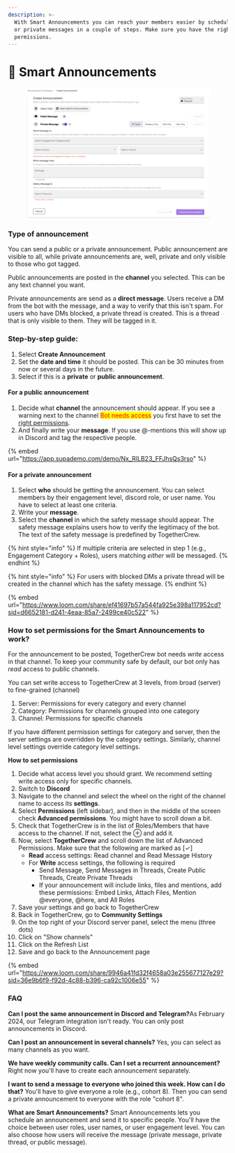 ```yaml
---
description: >-
  With Smart Announcements you can reach your members easier by schedule public
  or private messages in a couple of steps. Make sure you have the right
  permissions.
---
```


# 📆 Smart Announcements



<figure><img src="../.gitbook/assets/smart announcement creating announcement page.png" alt=""><figcaption></figcaption></figure>

### Type of announcement

You can send a public or a private announcement. Public announcement are visible to all, while private announcements are, well, private and only visible to those who got tagged.

Public announcements are posted in the **channel** you selected. This can be any text channel you want.&#x20;

Private announcements are send as a **direct message**. Users receive a DM from the bot with the message, and a way to verify that this isn't spam. For users who have DMs blocked, a private thread is created. This is a thread that is only visible to them. They will be tagged in it.



### **Step-by-step guide:**

1. Select **Create Announcement**&#x20;
2. Set the **date and time** it should be posted. This can be 30 minutes from now or several days in the future.
3. Select if this is a **private** or **public announcement**.

#### For a public announcement

1. Decide what **channel** the announcement should appear. If you see a warning next to the channel <mark style="color:red;">Bot needs access</mark> you first have to set the [right permissions](smart-announcements.md#how-to-set-permissions-for-the-smart-announcements-to-work).
2. And finally write your **message**. If you use @-mentions this will show up in Discord and tag the respective people.

{% embed url="https://app.supademo.com/demo/Nx_RlLB23_FFJhsQs3rso" %}

#### For a private announcement

1. Select **who** should be getting the announcement. You can select members by their engagement level, discord role, or user name. You have to select at least one criteria.&#x20;
2. Write your **message**.
3. Select the **channel** in which the safety message should appear. The safety message explains users how to verify the legitimacy of the bot. The text of the safety message is predefined by TogetherCrew.&#x20;

{% hint style="info" %}
If multiple criteria are selected in step 1 (e.g., Engagement Category + Roles), users matching _either_ will be messaged.
{% endhint %}

{% hint style="info" %}
For users with blocked DMs a private thread will be created in the channel which has the safety message.&#x20;
{% endhint %}

{% embed url="https://www.loom.com/share/ef41697b57a544fa925e398a117952cd?sid=d6652181-d241-4eaa-85a7-2499ce40c522" %}

### How to set permissions for the Smart Announcements to work?

For the announcement to be posted, TogetherCrew bot needs _write_ access in that channel. To keep your community safe by default, our bot only has _read_ access to public channels.&#x20;

You can set write access to TogetherCrew at 3 levels, from broad (server) to fine-grained (channel)

1. Server: Permissions for every category and every channel
2. Category: Permissions for channels grouped into one category
3. Channel: Permissions for specific channels

If you have different permission settings for category and server, then the server settings are overridden by the category settings. Similarly, channel level settings override category level settings.&#x20;

**How to set permissions**

1. Decide what access level you should grant. We recommend setting write access only for specific channels.&#x20;
2. Switch to **Discord**
3. Navigate to the channel and select the wheel on the right of the channel name to access its **settings**.
4. Select **Permissions** (left sidebar), and then in the middle of the screen check **Advanced permissions**. You might have to scroll down a bit.
5. Check that TogetherCrew is in the list of Roles/Members that have access to the channel. If not, select the ⊕ and add it.
6. Now, select **TogetherCrew** and scroll down the list of  Advanced Permissions. Make sure that the following are marked as \[✓]
   * **Read** access settings: Read channel and Read Message History
   * For **Write** access settings, the following is required
     * Send Message, Send Messages in Threads, Create Public Threads, Create Private Threads
     * If your announcement will include links, files and mentions, add these permissions: Embed Links, Attach Files, Mention @everyone, @here, and All Roles
7. Save your settings and go back to TogetherCrew
8. Back in TogetherCrew, go to **Community Settings**&#x20;
9. On the top right of your Discord server panel, select the menu (three dots)
10. Click on "Show channels"
11. Click on the Refresh List&#x20;
12. Save and go back to the Announcement page

{% embed url="https://www.loom.com/share/9946a41fd32f4658a03e255677127e29?sid=36e9b6f9-f92d-4c88-b396-ca92c1006e55" %}

### FAQ

**Can I post the same announcement in Discord and Telegram?**&#x41;s February 2024, our Telegram integration isn't ready. You can only post announcements in Discord.

**Can I post an announcement in several channels?** Yes, you can select as many channels as you want.

**We have weekly community calls. Can I set a recurrent announcement?**&#x52;ight now you'll have to create each announcement separately.

**I want to send a message to everyone who joined this week. How can I do that?** You'll have to give everyone a role (e.g., cohort 8). Then you can send a private announcement to everyone with the role "cohort 8".&#x20;

**What are Smart Announcements?** Smart Announcements lets you schedule an announcement and send it to specific people. You'll have the choice between user roles, user names, or user engagement level. You can also choose how users will receive the message (private message, private thread, or public message).&#x20;
